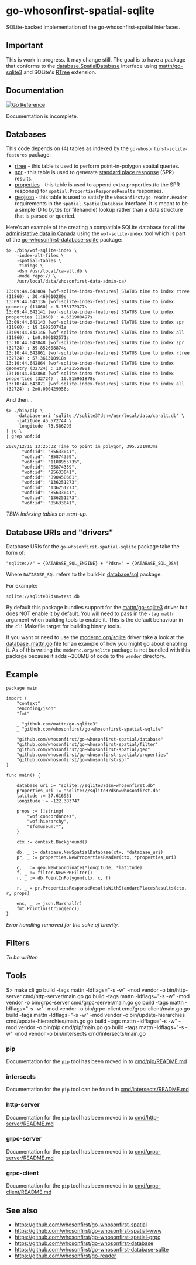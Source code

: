 # go-whosonfirst-spatial-sqlite

SQLite-backed implementation of the go-whosonfirst-spatial interfaces.

## Important

This is work in progress. It may change still. The goal is to have a package that conforms to the [database.SpatialDatabase](https://github.com/whosonfirst/go-whosonfirst-spatial#spatialdatabase) interface using [mattn/go-sqlite3](https://github.com/mattn/go-sqlite3) and SQLite's [RTree](https://www.sqlite.org/rtree.html) extension.

## Documentation

[![Go Reference](https://pkg.go.dev/badge/github.com/whosonfirst/go-whosonfirst-spatial-sqlite.svg)](https://pkg.go.dev/github.com/whosonfirst/go-whosonfirst-spatial-sqlite)

Documentation is incomplete.

## Databases

This code depends on (4) tables as indexed by the `go-whosonfirst-sqlite-features` package:

* [rtree](https://github.com/whosonfirst/go-whosonfirst-sqlite-features#rtree) - this table is used to perform point-in-polygon spatial queries.
* [spr](https://github.com/whosonfirst/go-whosonfirst-sqlite-features#spr) - this table is used to generate [standard place response](#) (SPR) results.
* [properties](https://github.com/whosonfirst/go-whosonfirst-sqlite-features#properties) - this table is used to append extra properties (to the SPR response) for `spatial.PropertiesResponseResults` responses.
* [geojson](https://github.com/whosonfirst/go-whosonfirst-sqlite-features#geojson) - this table is used to satisfy the `whosonfirst/go-reader.Reader` requirements in the `spatial.SpatialDatabase` interface. It is meant to be a simple ID to bytes (or filehandle) lookup rather than a data structure that is parsed or queried.

Here's an example of the creating a compatible SQLite database for all the [administative data in Canada](https://github.com/whosonfirst-data/whosonfirst-data-admin-ca) using the `wof-sqlite-index` tool which is part of the [go-whosonfirst-database-sqlite](https://github.com/whosonfirst/go-whosonfirst-database-sqlite) package:

```
$> ./bin/wof-sqlite-index \
	-index-alt-files \
	-spatial-tables \
	-timings \
	-dsn /usr/local/ca-alt.db \
	-mode repo:// \
	/usr/local/data/whosonfirst-data-admin-ca/

13:09:44.642004 [wof-sqlite-index-features] STATUS time to index rtree (11860) : 30.469010289s
13:09:44.642136 [wof-sqlite-index-features] STATUS time to index geometry (11860) : 5.155172377s
13:09:44.642141 [wof-sqlite-index-features] STATUS time to index properties (11860) : 4.631908497s
13:09:44.642143 [wof-sqlite-index-features] STATUS time to index spr (11860) : 19.160260741s
13:09:44.642146 [wof-sqlite-index-features] STATUS time to index all (11860) : 1m0.000182571s
13:10:44.642848 [wof-sqlite-index-features] STATUS time to index spr (32724) : 39.852608874s
13:10:44.642861 [wof-sqlite-index-features] STATUS time to index rtree (32724) : 57.361318918s
13:10:44.642864 [wof-sqlite-index-features] STATUS time to index geometry (32724) : 10.242155898s
13:10:44.642868 [wof-sqlite-index-features] STATUS time to index properties (32724) : 10.815961878s
13:10:44.642871 [wof-sqlite-index-features] STATUS time to index all (32724) : 2m0.000429956s
```

And then...

```
$> ./bin/pip \
	-database-uri 'sqlite://sqlite3?dsn=/usr/local/data/ca-alt.db' \
	-latitude 45.572744 \
	-longitude -73.586295
| jq \
| grep wof:id

2020/12/16 13:25:32 Time to point in polygon, 395.201983ms
      "wof:id": "85633041",
      "wof:id": "85874359",
      "wof:id": "1108955735",
      "wof:id": "85874359",
      "wof:id": "85633041",
      "wof:id": "890458661",
      "wof:id": "136251273",
      "wof:id": "136251273",
      "wof:id": "85633041",
      "wof:id": "136251273",
      "wof:id": "85633041",
```

_TBW: Indexing tables on start-up._

## Database URIs and "drivers"

Database URIs for the `go-whosonfirst-spatial-sqlite` package take the form of:

```
"sqlite://" + {DATABASE_SQL_ENGINE} + "?dsn=" + {DATABASE_SQL_DSN}
```

Where `DATABASE_SQL` refers to the build-in [database/sql](https://pkg.go.dev/database/sql) package.

For example:

```
sqlite://sqlite3?dsn=test.db
```

By default this package bundles support for the [mattn/go-sqlite3](https://github.com/mattn/go-sqlite3) driver but does NOT enable it by default. You will need to pass in the `-tag mattn` argument when building tools to enable it. This is the default behaviour in the `cli` Makefile target for building binary tools.

If you want or need to use the [modernc.org/sqlite](https://pkg.go.dev/modernc.org/sqlite) driver take a look at the [database_mattn.go](database_mattn.go) file for an example of how you might go about enabling it. As of this writing the `modernc.org/sqlite` package is not bundled with this package because it adds ~200MB of code to the `vendor` directory.

## Example

```
package main

import (
	"context"
	"encoding/json"
	"fmt"

	_ "github.com/mattn/go-sqlite3"
	_ "github.com/whosonfirst/go-whosonfirst-spatial-sqlite"
	
	"github.com/whosonfirst/go-whosonfirst-spatial/database"
	"github.com/whosonfirst/go-whosonfirst-spatial/filter"
	"github.com/whosonfirst/go-whosonfirst-spatial/geo"
	"github.com/whosonfirst/go-whosonfirst-spatial/properties"
	"github.com/whosonfirst/go-whosonfirst-spr"
)

func main() {

	database_uri := "sqlite://sqlite3?dsn=whosonfirst.db"
	properties_uri := "sqlite://sqlite3?dsn=whosonfirst.db"
	latitude := 37.616951
	longitude := -122.383747

	props := []string{
		"wof:concordances",
		"wof:hierarchy",
		"sfomuseum:*",
	}

	ctx := context.Background()
	
	db, _ := database.NewSpatialDatabase(ctx, *database_uri)
	pr, _ := properties.NewPropertiesReader(ctx, *properties_uri)
	
	c, _ := geo.NewCoordinate(*longitude, *latitude)
	f, _ := filter.NewSPRFilter()
	r, _ := db.PointInPolygon(ctx, c, f)

	r, _ = pr.PropertiesResponseResultsWithStandardPlacesResults(ctx, r, props)

	enc, _ := json.Marshal(r)
	fmt.Println(string(enc))
}
```

_Error handling removed for the sake of brevity._

## Filters

_To be written_

## Tools

$> make cli
go build -tags mattn -ldflags="-s -w" -mod vendor -o bin/http-server cmd/http-server/main.go
go build -tags mattn -ldflags="-s -w" -mod vendor -o bin/grpc-server cmd/grpc-server/main.go
go build -tags mattn -ldflags="-s -w" -mod vendor -o bin/grpc-client cmd/grpc-client/main.go
go build -tags mattn -ldflags="-s -w" -mod vendor -o bin/update-hierarchies cmd/update-hierarchies/main.go
go build -tags mattn -ldflags="-s -w" -mod vendor -o bin/pip cmd/pip/main.go
go build -tags mattn -ldflags="-s -w" -mod vendor -o bin/intersects cmd/intersects/main.go

### pip

Documentation for the `pip` tool has been moved in to [cmd/pip/README.md](cmd/pip/README.md)

### intersects

Documentation for the `pip` tool can be found in [cmd/intersects/README.md](cmd/intersects/README.md)

### http-server

Documentation for the `pip` tool has been moved in to [cmd/http-server/README.md](cmd/http-server/README.md)

### grpc-server

Documentation for the `pip` tool has been moved in to [cmd/grpc-server/README.md](cmd/grpc-server/README.md)

### grpc-client

Documentation for the `pip` tool has been moved in to [cmd/grpc-client/README.md](cmd/grpc-client/README.md)

## See also

* https://github.com/whosonfirst/go-whosonfirst-spatial
* https://github.com/whosonfirst/go-whosonfirst-spatial-www
* https://github.com/whosonfirst/go-whosonfirst-spatial-grpc
* https://github.com/whosonfirst/go-whosonfirst-database
* https://github.com/whosonfirst/go-whosonfirst-database-sqlite
* https://github.com/whosonfirst/go-reader
